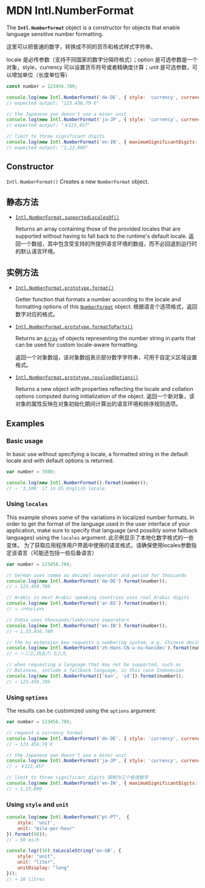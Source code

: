 # MDN Intl.NumberFormat

The **`Intl.NumberFormat`** object is a constructor for objects that enable language sensitive number formatting.

这里可以把普通的数字，转换成不同的货币和格式样式字符串。

locale 是必传参数（支持不同国家的数字分隔符格式）；option 是可选参数是一个对象，style，currency 可以设置货币符号或者精确度计算；unit 是可选参数，可以增加单位（长度单位等）

~~~js
const number = 123456.789;

console.log(new Intl.NumberFormat('de-DE', { style: 'currency', currency: 'EUR' }).format(number));
// expected output: "123.456,79 €"

// the Japanese yen doesn't use a minor unit
console.log(new Intl.NumberFormat('ja-JP', { style: 'currency', currency: 'JPY' }).format(number));
// expected output: "￥123,457"

// limit to three significant digits
console.log(new Intl.NumberFormat('en-IN', { maximumSignificantDigits: 3 }).format(number));
// expected output: "1,23,000"

~~~

## Constructor

`Intl.NumberFormat()` Creates a new `NumberFormat` object.

## 静态方法

- [`Intl.NumberFormat.supportedLocalesOf()`](https://developer.mozilla.org/en-US/docs/Web/JavaScript/Reference/Global_Objects/NumberFormat/supportedLocalesOf)

  Returns an array containing those of the provided locales that are supported without having to fall back to the runtime's default locale. 返回一个数组，其中包含受支持的所提供语言环境的数组，而不必回退到运行时的默认语言环境。

## 实例方法

- [`Intl.NumberFormat.prototype.format()`](https://developer.mozilla.org/en-US/docs/Web/JavaScript/Reference/Global_Objects/NumberFormat/format)

  Getter function that formats a number according to the locale and formatting options of this [`NumberFormat`](https://developer.mozilla.org/en-US/docs/Web/JavaScript/Reference/Global_Objects/NumberFormat) object. 根据语言个选项格式，返回数字对应的格式。

- [`Intl.NumberFormat.prototype.formatToParts()`](https://developer.mozilla.org/en-US/docs/Web/JavaScript/Reference/Global_Objects/NumberFormat/formatToParts)

  Returns an [`Array`](https://developer.mozilla.org/en-US/docs/Web/JavaScript/Reference/Global_Objects/Array) of objects representing the number string in parts that can be used for custom locale-aware formatting. 

  返回一个对象数组，该对象数组表示部分数字字符串，可用于自定义区域设置格式。

- [`Intl.NumberFormat.prototype.resolvedOptions()`](https://developer.mozilla.org/en-US/docs/Web/JavaScript/Reference/Global_Objects/NumberFormat/resolvedOptions)

  Returns a new object with properties reflecting the locale and collation options computed during initialization of the object. 返回一个新对象，该对象的属性反映在对象初始化期间计算出的语言环境和排序规则选项。

## Examples

### Basic usage

In basic use without specifying a locale, a formatted string in the default locale and with default options is returned.

```js
var number = 3500;

console.log(new Intl.NumberFormat().format(number));
// → '3,500' if in US English locale
```

### Using `locales`

This example shows some of the variations in localized number formats. In order to get the format of the language used in the user interface of your application, make sure to specify that language (and possibly some fallback languages) using the `locales` argument: 此示例显示了本地化数字格式的一些变体。 为了获取应用程序用户界面中使用的语言格式，请确保使用locales参数指定该语言（可能还包括一些后备语言）

```js
var number = 123456.789;

// German uses comma as decimal separator and period for thousands
console.log(new Intl.NumberFormat('de-DE').format(number));
// → 123.456,789

// Arabic in most Arabic speaking countries uses real Arabic digits
console.log(new Intl.NumberFormat('ar-EG').format(number));
// → ١٢٣٤٥٦٫٧٨٩

// India uses thousands/lakh/crore separators
console.log(new Intl.NumberFormat('en-IN').format(number));
// → 1,23,456.789

// the nu extension key requests a numbering system, e.g. Chinese decimal
console.log(new Intl.NumberFormat('zh-Hans-CN-u-nu-hanidec').format(number));
// → 一二三,四五六.七八九

// when requesting a language that may not be supported, such as
// Balinese, include a fallback language, in this case Indonesian
console.log(new Intl.NumberFormat(['ban', 'id']).format(number));
// → 123.456,789
```

### Using `options`

The results can be customized using the `options` argument:

```js
var number = 123456.789;

// request a currency format
console.log(new Intl.NumberFormat('de-DE', { style: 'currency', currency: 'EUR' }).format(number));
// → 123.456,79 €

// the Japanese yen doesn't use a minor unit
console.log(new Intl.NumberFormat('ja-JP', { style: 'currency', currency: 'JPY' }).format(number));
// → ￥123,457

// limit to three significant digits 限制为三个有效数字
console.log(new Intl.NumberFormat('en-IN', { maximumSignificantDigits: 3 }).format(number));
// → 1,23,000
```

### Using `style` and `unit`

```js
console.log(new Intl.NumberFormat("pt-PT",  {
    style: 'unit',
    unit: "mile-per-hour"
}).format(50));
// → 50 mi/h

console.log((16).toLocaleString('en-GB', {
    style: "unit",
    unit: "liter",
    unitDisplay: "long"
}));
// → 16 litres
```
